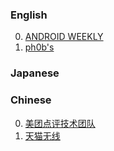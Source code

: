 ### English

0. [ANDROID WEEKLY](http://androidweekly.net/)
0. [ph0b's](http://ph0b.com/)

### Japanese

### Chinese
0. [美团点评技术团队](http://tech.meituan.com/)
0. [天猫无线](http://pingguohe.net/)
